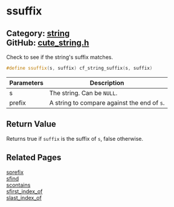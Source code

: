 [](../header.md ':include')

# ssuffix

Category: [string](https://github.com/RandyGaul/cute_framework/blob/master/docs/api_reference?id=string)  
GitHub: [cute_string.h](https://github.com/RandyGaul/cute_framework/blob/master/include/cute_string.h)  
---

Check to see if the string's suffix matches.

```cpp
#define ssuffix(s, suffix) cf_string_suffix(s, suffix)
```

Parameters | Description
--- | ---
s | The string. Can be `NULL`.
prefix | A string to compare against the end of `s`.

## Return Value

Returns true if `suffix` is the suffix of `s`, false otherwise.

## Related Pages

[sprefix](https://github.com/RandyGaul/cute_framework/blob/master/docs/string/sprefix.md)  
[sfind](https://github.com/RandyGaul/cute_framework/blob/master/docs/string/sfind.md)  
[scontains](https://github.com/RandyGaul/cute_framework/blob/master/docs/string/scontains.md)  
[sfirst_index_of](https://github.com/RandyGaul/cute_framework/blob/master/docs/string/sfirst_index_of.md)  
[slast_index_of](https://github.com/RandyGaul/cute_framework/blob/master/docs/string/slast_index_of.md)  

